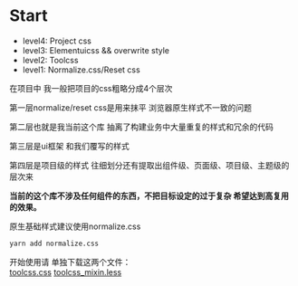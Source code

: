 # Start

- level4: Project css
- level3: Elementuicss && overwrite style
- level2: Toolcss
- level1: Normalize.css/Reset css

在项目中  我一般把项目的css粗略分成4个层次

第一层normalize/reset css是用来抹平 浏览器原生样式不一致的问题

第二层也就是我当前这个库  抽离了构建业务中大量重复的样式和冗余的代码

第三层是ui框架 和我们覆写的样式

第四层是项目级的样式 往细划分还有提取出组件级、页面级、项目级、主题级的层次来



**当前的这个库不涉及任何组件的东西，不把目标设定的过于复杂 希望达到高复用的效果。**



原生基础样式建议使用normalize.css

```bash
yarn add normalize.css
```



开始使用请 单独下载这两个文件：<br>
[toolcss.css](http://git.longhu.net/hexun/toolcss/blob/master/toolcss.css)
[toolcss_mixin.less](http://git.longhu.net/hexun/toolcss/blob/master/toolcss_mixin.less)
